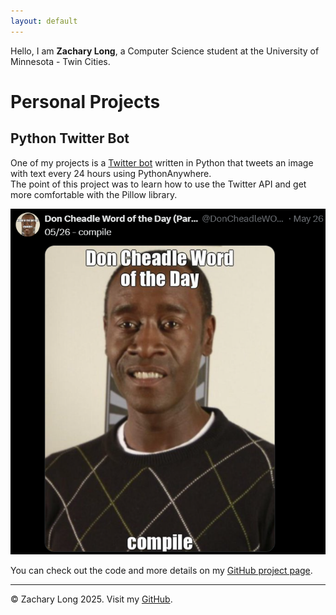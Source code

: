 ```yaml
---
layout: default
---
```


Hello, I am **Zachary Long**, a Computer Science student at the University of Minnesota - Twin Cities.

# Personal Projects

## Python Twitter Bot

One of my projects is a [Twitter bot](https://x.com/DonCheadleWOTDP) written in Python that tweets an image with text every 24 hours using PythonAnywhere.  
The point of this project was to learn how to use the Twitter API and get more comfortable with the Pillow library.

![Twitter Bot Screenshot](assets/twitterbot.png)

You can check out the code and more details on my [GitHub project page](https://github.com/ZacharyLong4003/Don-Cheadle-WOTD).

---

<footer>
  <p>© Zachary Long 2025. Visit my <a href="https://github.com/ZacharyLong4003">GitHub</a>.</p>
</footer>

